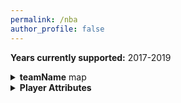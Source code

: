 ```yaml
---
permalink: /nba
author_profile: false
---
```


<b>Years currently supported:</b> 2017-2019

<details><summary><b>teamName</b> map</summary>
  <table>
  <tr><th>teamName</th><th>Value</th></tr>
    <tr><td>ATL</td><td>Atlanta Hawks</td></tr>
    <tr><td>BOS</td><td>Boston Celtics</td></tr>
    <tr><td>BRK</td><td>Brooklyn Nets</td></tr>
    <tr><td>CHI</td><td>Chicago Bulls</td></tr>
    <tr><td>CHO</td><td>Charlotte Hornets</td></tr>
    <tr><td>CLE</td><td>Cleveland Indians</td></tr>
    <tr><td>DAL</td><td>Dallas Cowboys</td></tr>
    <tr><td>DEN</td><td>Denver Nuggets</td></tr>
    <tr><td>DET</td><td>Detroit Pistons</td></tr>
    <tr><td>GSW</td><td>Golden State Warriors</td></tr>
    <tr><td>HOU</td><td>Houston Rockets</td></tr>
    <tr><td>IND</td><td>Indiana Pacers</td></tr>
    <tr><td>LAC</td><td>Los Angeles Clippers</td></tr>
    <tr><td>LAL</td><td>Los Angeles Lakers</td></tr>
    <tr><td>MEM</td><td>Memphis Grizzlies</td></tr>
    <tr><td>MIA</td><td>Miami Heat"</td></tr>
    <tr><td>MIL</td><td>Milwaukee Bucks</td></tr>
    <tr><td>MIN</td><td>Minnesota Timberwolves</td></tr>
    <tr><td>NOP</td><td>New Orleans Pelicans</td></tr>
    <tr><td>NYK</td><td>New York Knick</td></tr>
    <tr><td>OKC</td><td>Oklahoma City Thunder</td></tr>
    <tr><td>ORL</td><td>Orlando Magic</td></tr>
    <tr><td>PHI</td><td>Philadelphia 76ers</td></tr>
    <tr><td>PHO</td><td>Phoenix Suns</td></tr>
    <tr><td>POR</td><td>Portland Trailblazers</td></tr>
    <tr><td>SAC</td><td>Sacramento Kings</td></tr>
    <tr><td>SAS</td><td>San Antonio Spurs</td></tr>
    <tr><td>TOR</td><td>Toronto Raptors</td></tr>
    <tr><td>UTA</td><td>Utah Jazz</td></tr>
    <tr><td>WAS</td><td>Washington Wizards</td></tr>
  </table>
</details>

<details><summary><b>Player Attributes</b></summary>
  <table>
  <tr><th>attribute</th><th>Value</th><th>Data Type</th><th>Supported (Y\N)</th></tr>
    <tr><td>gamesPlayed</td><td>Games Played</td><td>Integer</td><td>Y</td></tr>
    <tr><td>gameStarted</td><td>Games Started</td><td>Integer</td><td>Y</td></tr>
    <tr><td>minPlayed</td><td>Games Played</td><td>Integer</td><td>Y</td></tr>
    <tr><td>fieldGoalsM</td><td>Field Goals Made</td><td>Double</td><td>Y</td></tr>
    <tr><td>fieldGoalsA</td><td>Field Goal Attempted</td><td>Double</td><td>Y</td></tr>
  </table>
</details>